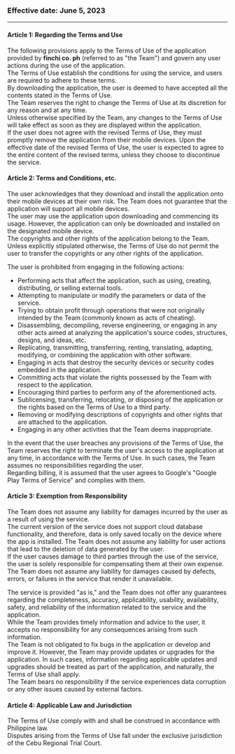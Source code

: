 ### Effective date: June 5, 2023

---
  
  
#### Article 1: Regarding the Terms and Use

The following provisions apply to the Terms of Use of the application provided by **finchi co. ph** (referred to as "the Team") and govern any user actions during the use of the application.  
The Terms of Use establish the conditions for using the service, and users are required to adhere to these terms.  
By downloading the application, the user is deemed to have accepted all the contents stated in the Terms of Use.  
The Team reserves the right to change the Terms of Use at its discretion for any reason and at any time.  
Unless otherwise specified by the Team, any changes to the Terms of Use will take effect as soon as they are displayed within the application.  
If the user does not agree with the revised Terms of Use, they must promptly remove the application from their mobile devices.
Upon the effective date of the revised Terms of Use, the user is expected to agree to the entire content of the revised terms, unless they choose to discontinue the service.  


#### Article 2: Terms and Conditions, etc.

The user acknowledges that they download and install the application onto their mobile devices at their own risk. The Team does not guarantee that the application will support all mobile devices.  
The user may use the application upon downloading and commencing its usage. However, the application can only be downloaded and installed on the designated mobile device.  
The copyrights and other rights of the application belong to the Team. Unless explicitly stipulated otherwise, the Terms of Use do not permit the user to transfer the copyrights or any other rights of the application.  

The user is prohibited from engaging in the following actions:

- Performing acts that affect the application, such as using, creating, distributing, or selling external tools.
- Attempting to manipulate or modify the parameters or data of the service.
- Trying to obtain profit through operations that were not originally intended by the Team (commonly known as acts of cheating).
- Disassembling, decompiling, reverse engineering, or engaging in any other acts aimed at analyzing the application\'s source codes, structures, designs, and ideas, etc.
- Replicating, transmitting, transferring, renting, translating, adapting, modifying, or combining the application with other software.
- Engaging in acts that destroy the security devices or security codes embedded in the application.
- Committing acts that violate the rights possessed by the Team with respect to the application.
- Encouraging third parties to perform any of the aforementioned acts.
- Sublicensing, transferring, relocating, or disposing of the application or the rights based on the Terms of Use to a third party.
- Removing or modifying descriptions of copyrights and other rights that are attached to the application.
- Engaging in any other activities that the Team deems inappropriate.

In the event that the user breaches any provisions of the Terms of Use, the Team reserves the right to terminate the user\'s access to the application at any time, in accordance with the Terms of Use. In such cases, the Team assumes no responsibilities regarding the user.  
Regarding billing, it is assumed that the user agrees to Google's "Google Play Terms of Service" and complies with them.


#### Article 3: Exemption from Responsibility

The Team does not assume any liability for damages incurred by the user as a result of using the service.  
The current version of the service does not support cloud database functionality, and therefore, data is only saved locally on the device where the app is installed. The Team does not assume any liability for user actions that lead to the deletion of data generated by the user.  
If the user causes damage to third parties through the use of the service, the user is solely responsible for compensating them at their own expense.  
The Team does not assume any liability for damages caused by defects, errors, or failures in the service that render it unavailable.  

The service is provided "as is," and the Team does not offer any guarantees regarding the completeness, accuracy, applicability, usability, availability, safety, and reliability of the information related to the service and the application.  
While the Team provides timely information and advice to the user, it accepts no responsibility for any consequences arising from such information.  
The Team is not obligated to fix bugs in the application or develop and improve it. However, the Team may provide updates or upgrades for the application. In such cases, information regarding applicable updates and upgrades should be treated as part of the application, and naturally, the Terms of Use shall apply.  
The Team bears no responsibility if the service experiences data corruption or any other issues caused by external factors.


#### Article 4: Applicable Law and Jurisdiction

The Terms of Use comply with and shall be construed in accordance with Philippine law.  
Disputes arising from the Terms of Use fall under the exclusive jurisdiction of the Cebu Regional Trial Court.
